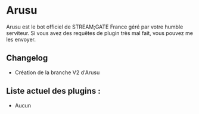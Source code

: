 # Arusu
Arusu est le bot officiel de STREAM;GATE France géré par votre humble serviteur.
Si vous avez des requêtes de plugin très mal fait, vous pouvez me les envoyer.


## Changelog
- Création de la branche V2 d'Arusu

## Liste actuel des plugins :
- Aucun
